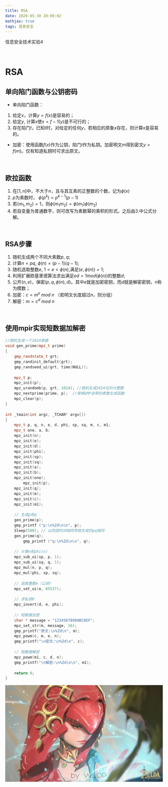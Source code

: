 ```yaml
---
title: RSA
date: 2020-05-30 20:09:02
mathjax: true
tags: 信息安全
---
```




信息安全技术实验4

<!--more-->



<!-- toc -->



<br/>



# RSA

## 单向陷门函数与公钥密码

* 单向陷门函数：

1. 给定$x$，计算$y=f(x)$是容易的；
2. 给定$y$, 计算$x$使$x=f-1(y)$是不可行的；
3. 存在陷门$t$，已知$t$时，对给定的任何$y$，若相应的原象$x$存在，则计算$x$是容易的。

* 加密：使用函数$f(x)$作为公钥，陷门$t$作为私钥。加密明文$m$得到密文$y=f(m)$。仅有知道私钥时可求出原文。

<br/>

## 欧拉函数

1. 在$[1,n]$中，不大于$n$，且与其互素的正整数的个数，记为$\phi(x)$
2. $p$为素数时， $\phi(p^k)=p^{k-1}(p-1)$
3. 若$(m_1, m_2)=1$，则$\phi(m_1 m_2)=\phi(m_1) \phi(m_2)$
4. 若自变量为普通数字，则可改写为素数幂的乘积的形式。之后由3.中公式分解。

<br/>

## RSA步骤

1. 随机生成两个不同大素数$p$, $q$;
2. 计算$n=pq$, $\phi(n)=(p-1)(q-1)$;
3. 随机选取整数$e$, $1<e<\phi(n)$,满足$(e,\phi(n))=1$;
4. 利用扩展欧基里德算法求出满足$ed=1 mod(\phi(n))$的整数$d$;
5. 公开$(n,e)$，保密$(p,q,\phi(n),d)$。其中$e$就是加密密钥，而$d$就是解密密钥，$n$称为模数；
6. 加密：$c=m^e \ mod \ n$ （若明文长度超过$n$，则分组）
7. 解密：$m=c^d \ mod \ n$

<br/>

## 使用mpir实现短数据加解密

```c++
//随机生成一个1024素数
void gen_prime(mpz_t prime)  
{                                         
    gmp_randstate_t grt;                  
    gmp_randinit_default(grt);    
    gmp_randseed_ui(grt, time(NULL));     
      
    mpz_t p;   
    mpz_init(p);
    mpz_urandomb(p, grt, 1024); //随机生成1024位的大整数                
    mpz_nextprime(prime, p);  //使用GMP自带的素数生成函数  
    mpz_clear(p);   
}

int _tmain(int argc, _TCHAR* argv[])
{
	mpz_t p, q, n, e, d, phi, sp, sq, m, c, m1;
	mpz_t one, a, b;
	mpz_init(n);
	mpz_init(e);
	mpz_init(d);
	mpz_init(phi);
	mpz_init(sp);
	mpz_init(sq);
	mpz_init(a);
	mpz_init(b);
	mpz_init(one);
        mpz_init(p);
	mpz_init(q);
	mpz_init(m);
	mpz_init(c);
	mpz_init(m1);

	// 生成p和q
	gen_prime(p);
	gmp_printf ("p:\n%Zd\n\n", p);
	Sleep(500);	// 以防因时间相同导致生成的pq相同
	gen_prime(q);
        gmp_printf ("q:\n%Zd\n\n", q);

	// 计算n和phi(n)
	mpz_sub_ui(sp, p, 1);
	mpz_sub_ui(sq, q, 1);
	mpz_mul(n, p, q);
	mpz_mul(phi, sp, sq);
	
	// 选取整数e（公钥）
	mpz_set_ui(e, 65537);

	// 求私钥d
	mpz_invert(d, e, phi);

	// 短数据加密
	char * message = "1234567890ABCDEF";
	mpz_set_str(m, message, 16);
	gmp_printf("原文:\n%Zd\n", m);
	mpz_powm(c, m, e, n);
	gmp_printf("\n密文:\n%Zd\n", c);

	// 短数据解密
	mpz_powm(m1, c, d, n);
	gmp_printf("\n解密:\n%Zd\n\n", m1);
 
	return 0;
}
```



![](RSA/c62d183717d174ae73fe66980c67833b_wallhaven-gjvg6l.png)